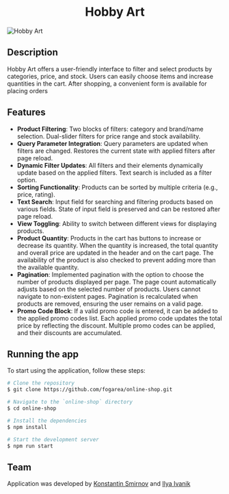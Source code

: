 <div align="center">
  
  # Hobby Art
  
</div>

![Hobby Art](https://github.com/fogarea/online-shop/assets/68968769/9b025731-7e33-4f91-8993-5dfdea908d83)


## Description
Hobby Art offers a user-friendly interface to filter and select products by categories, price, and stock. Users can easily choose items and increase quantities in the cart. After shopping, a convenient form is available for placing orders

## Features

- **Product Filtering**: Two blocks of filters: category and brand/name selection. Dual-slider filters for price range and stock availability.
- **Query Parameter Integration**: Query parameters are updated when filters are changed. Restores the current state with applied filters after page reload.
- **Dynamic Filter Updates**: All filters and their elements dynamically update based on the applied filters. Text search is included as a filter option.
- **Sorting Functionality**: Products can be sorted by multiple criteria (e.g., price, rating).
- **Text Search**: Input field for searching and filtering products based on various fields. State of input field is preserved and can be restored after page reload.
- **View Toggling**: Ability to switch between different views for displaying products.
- **Product Quantity**: Products in the cart has buttons to increase or decrease its quantity. When the quantity is increased, the total quantity and overall price are updated in the header and on the cart page. The availability of the product is also checked to prevent adding more than the available quantity.
- **Pagination**: Implemented pagination with the option to choose the number of products displayed per page. The page count automatically adjusts based on the selected number of products. Users cannot navigate to non-existent pages. Pagination is recalculated when products are removed, ensuring the user remains on a valid page.
- **Promo Code Block**: If a valid promo code is entered, it can be added to the applied promo codes list. Each applied promo code updates the total price by reflecting the discount. Multiple promo codes can be applied, and their discounts are accumulated.


## Running the app

To start using the application, follow these steps:

```bash
# Clone the repository
$ git clone https://github.com/fogarea/online-shop.git

# Navigate to the `online-shop` directory
$ cd online-shop

# Install the dependencies
$ npm install

# Start the development server
$ npm run start
```

## Team

Application was developed by [Konstantin Smirnov](https://github.com/fogarea) and [Ilya Ivanik](https://github.com/Elijah-I)

